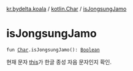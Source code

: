 [kr.bydelta.koala](../index.md) / [kotlin.Char](index.md) / [isJongsungJamo](./is-jongsung-jamo.md)

# isJongsungJamo

`fun `[`Char`](https://kotlinlang.org/api/latest/jvm/stdlib/kotlin/-char/index.html)`.isJongsungJamo(): `[`Boolean`](https://kotlinlang.org/api/latest/jvm/stdlib/kotlin/-boolean/index.html)

현재 문자 [this](is-jongsung-jamo/-this-.md)가 한글 종성 자음 문자인지 확인.

